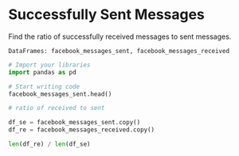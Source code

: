 # Successfully Sent Messages

Find the ratio of successfully received messages to sent messages.

```
DataFrames: facebook_messages_sent, facebook_messages_received
```

```python
# Import your libraries
import pandas as pd

# Start writing code
facebook_messages_sent.head()

# ratio of received to sent

df_se = facebook_messages_sent.copy()
df_re = facebook_messages_received.copy()

len(df_re) / len(df_se)
```
